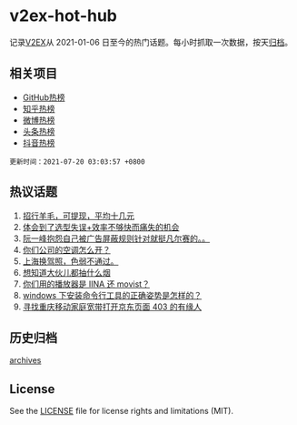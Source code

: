 # v2ex-hot-hub

 记录[V2EX](https://www.v2ex.com/)从 2021-01-06 日至今的热门话题。每小时抓取一次数据，按天[归档](archives)。
 
 ## 相关项目

- [GitHub热榜](https://github.com/lonnyzhang423/github-hot-hub)
- [知乎热榜](https://github.com/lonnyzhang423/zhihu-hot-hub)
- [微博热榜](https://github.com/lonnyzhang423/weibo-hot-hub)
- [头条热榜](https://github.com/lonnyzhang423/toutiao-hot-hub)
- [抖音热榜](https://github.com/lonnyzhang423/douyin-hot-hub)


 `更新时间：2021-07-20 03:03:57 +0800`

## 热议话题

1. [招行羊毛，可提现，平均十几元](https://www.v2ex.com/t/790417)
1. [体会到了选型失误+效率不够快而痛失的机会](https://www.v2ex.com/t/790304)
1. [阮一峰抱怨自己被广告屏蔽规则针对就挺凡尔赛的。。](https://www.v2ex.com/t/790313)
1. [你们公司的空调怎么开？](https://www.v2ex.com/t/790284)
1. [上海换驾照，色弱不通过。](https://www.v2ex.com/t/790428)
1. [想知道大伙儿都抽什么烟](https://www.v2ex.com/t/790408)
1. [你们用的播放器是 IINA 还 movist？](https://www.v2ex.com/t/790444)
1. [windows 下安装命令行工具的正确姿势是怎样的？](https://www.v2ex.com/t/790320)
1. [寻找重庆移动家庭宽带打开京东页面 403 的有缘人](https://www.v2ex.com/t/790297)

## 历史归档

[archives](archives)

## License

See the [LICENSE](LICENSE) file for license rights and limitations (MIT).
